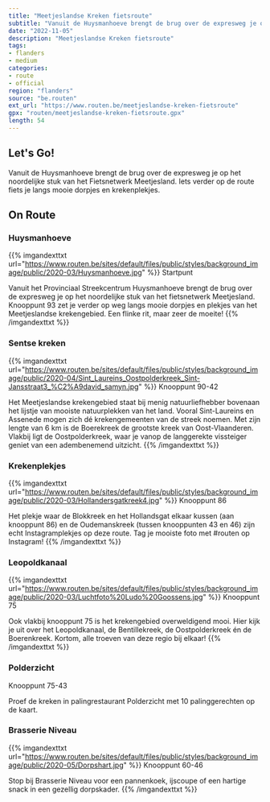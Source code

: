 ```yaml
---
title: "Meetjeslandse Kreken fietsroute"
subtitle: "Vanuit de Huysmanhoeve brengt de brug over de expresweg je op het noordelijke stuk van het Fietsnetwerk Meetjesland"
date: "2022-11-05"
description: "Meetjeslandse Kreken fietsroute"
tags:
- flanders
- medium
categories:
- route
- official
region: "flanders"
source: "be.routen"
ext_url: "https://www.routen.be/meetjeslandse-kreken-fietsroute"
gpx: "routen/meetjeslandse-kreken-fietsroute.gpx"
length: 54
---
```


## Let's Go!

Vanuit de Huysmanhoeve brengt de brug over de expresweg je op het noordelijke stuk van het Fietsnetwerk Meetjesland. Iets verder op de route fiets je langs mooie dorpjes en krekenplekjes.

## On Route

### Huysmanhoeve

{{% imgandexttxt url="https://www.routen.be/sites/default/files/public/styles/background_image/public/2020-03/Huysmanhoeve.jpg" %}}
Startpunt

Vanuit het Provinciaal Streekcentrum Huysmanhoeve brengt de brug over de expresweg je op het noordelijke stuk van het fietsnetwerk Meetjesland. Knooppunt 93 zet je verder op weg langs mooie dorpjes en plekjes van het Meetjeslandse krekengebied. Een flinke rit, maar zeer de moeite!
{{% /imgandexttxt %}}

### Sentse kreken

{{% imgandexttxt url="https://www.routen.be/sites/default/files/public/styles/background_image/public/2020-04/Sint_Laureins_Oostpolderkreek_Sint-Jansstraat3_%C2%A9david_samyn.jpg" %}}
Knooppunt 90-42

Het Meetjeslandse krekengebied staat bij menig natuurliefhebber bovenaan het lijstje van mooiste natuurplekken van het land. Vooral Sint-Laureins en Assenede mogen zich dé krekengemeenten van de streek noemen. Met zijn lengte van 6 km is de Boerekreek de grootste kreek van Oost-Vlaanderen. Vlakbij ligt de Oostpolderkreek, waar je vanop de langgerekte vissteiger geniet van een adembenemend uitzicht.
{{% /imgandexttxt %}}

### Krekenplekjes

{{% imgandexttxt url="https://www.routen.be/sites/default/files/public/styles/background_image/public/2020-03/Hollandersgatkreek4.jpg" %}}
Knooppunt 86

Het plekje waar de Blokkreek en het Hollandsgat elkaar kussen (aan knooppunt 86) en de Oudemanskreek (tussen knooppunten 43 en 46) zijn echt Instagramplekjes op deze route. Tag je mooiste foto met #routen op Instagram!
{{% /imgandexttxt %}}

### Leopoldkanaal

{{% imgandexttxt url="https://www.routen.be/sites/default/files/public/styles/background_image/public/2020-03/Luchtfoto%20Ludo%20Goossens.jpg" %}}
Knooppunt 75

Ook vlakbij knooppunt 75 is het krekengebied overweldigend mooi. Hier kijk je uit over het Leopoldkanaal, de Bentillekreek, de Oostpolderkreek én de Boerenkreek. Kortom, alle troeven van deze regio bij elkaar!
{{% /imgandexttxt %}}

### Polderzicht

Knooppunt 75-43

Proef de kreken in palingrestaurant Polderzicht met 10 palinggerechten op de kaart.

### Brasserie Niveau

{{% imgandexttxt url="https://www.routen.be/sites/default/files/public/styles/background_image/public/2020-05/Dorpshart.jpg" %}}
Knooppunt 60-46

Stop bij Brasserie Niveau voor een pannenkoek, ijscoupe of een hartige snack in een gezellig dorpskader.
{{% /imgandexttxt %}}


